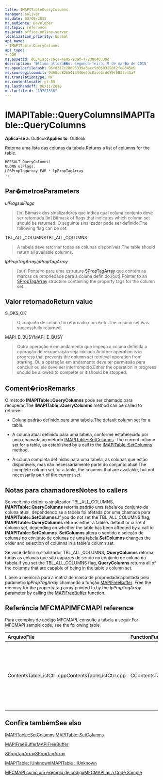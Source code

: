 ```yaml
---
title: IMAPITableQueryColumns
manager: soliver
ms.date: 03/09/2015
ms.audience: Developer
ms.topic: reference
ms.prod: office-online-server
localization_priority: Normal
api_name:
- IMAPITable.QueryColumns
api_type:
- COM
ms.assetid: d6341acc-c6ca-4605-93af-77230040339d
description: '�ltima altera��o: segunda-feira, 9 de mar�o de 2015'
ms.openlocfilehash: 96fd317c28d95335a3acc5d0603298f2fe8345e9
ms.sourcegitcommit: 9d60cd82b5413446e5bc8ace2cd689f683fb41a7
ms.translationtype: MT
ms.contentlocale: pt-BR
ms.lasthandoff: 06/11/2018
ms.locfileid: "19767336"
---
```

# <a name="imapitablequerycolumns"></a><span data-ttu-id="c43fd-103">IMAPITable::QueryColumns</span><span class="sxs-lookup"><span data-stu-id="c43fd-103">IMAPITable::QueryColumns</span></span>

  
  
<span data-ttu-id="c43fd-104">**Aplica-se a**: Outlook</span><span class="sxs-lookup"><span data-stu-id="c43fd-104">**Applies to**: Outlook</span></span> 
  
<span data-ttu-id="c43fd-105">Retorna uma lista das colunas da tabela.</span><span class="sxs-lookup"><span data-stu-id="c43fd-105">Returns a list of columns for the table.</span></span>
  
```cpp
HRESULT QueryColumns(
ULONG ulFlags,
LPSPropTagArray FAR * lpPropTagArray
);
```

## <a name="parameters"></a><span data-ttu-id="c43fd-106">Par�metros</span><span class="sxs-lookup"><span data-stu-id="c43fd-106">Parameters</span></span>

 <span data-ttu-id="c43fd-107">_ulFlags_</span><span class="sxs-lookup"><span data-stu-id="c43fd-107">_ulFlags_</span></span>
  
> <span data-ttu-id="c43fd-108">[in] Bitmask dos sinalizadores que indica qual coluna conjunto deve ser retornada.</span><span class="sxs-lookup"><span data-stu-id="c43fd-108">[in] Bitmask of flags that indicates which column set should be returned.</span></span> <span data-ttu-id="c43fd-109">O seguinte sinalizador pode ser definido:</span><span class="sxs-lookup"><span data-stu-id="c43fd-109">The following flag can be set:</span></span>
    
<span data-ttu-id="c43fd-110">TBL_ALL_COLUMNS</span><span class="sxs-lookup"><span data-stu-id="c43fd-110">TBL_ALL_COLUMNS</span></span> 
  
> <span data-ttu-id="c43fd-111">A tabela deve retornar todas as colunas disponíveis.</span><span class="sxs-lookup"><span data-stu-id="c43fd-111">The table should return all available columns.</span></span>
    
 <span data-ttu-id="c43fd-112">_lpPropTagArray_</span><span class="sxs-lookup"><span data-stu-id="c43fd-112">_lpPropTagArray_</span></span>
  
> <span data-ttu-id="c43fd-113">[out] Ponteiro para uma estrutura [SPropTagArray](sproptagarray.md) que contém as marcas de propriedade para a coluna definido.</span><span class="sxs-lookup"><span data-stu-id="c43fd-113">[out] Pointer to an [SPropTagArray](sproptagarray.md) structure containing the property tags for the column set.</span></span> 
    
## <a name="return-value"></a><span data-ttu-id="c43fd-114">Valor retornado</span><span class="sxs-lookup"><span data-stu-id="c43fd-114">Return value</span></span>

<span data-ttu-id="c43fd-115">S_OK</span><span class="sxs-lookup"><span data-stu-id="c43fd-115">S_OK</span></span> 
  
> <span data-ttu-id="c43fd-116">O conjunto de coluna foi retornado com êxito.</span><span class="sxs-lookup"><span data-stu-id="c43fd-116">The column set was successfully returned.</span></span>
    
<span data-ttu-id="c43fd-117">MAPI_E_BUSY</span><span class="sxs-lookup"><span data-stu-id="c43fd-117">MAPI_E_BUSY</span></span> 
  
> <span data-ttu-id="c43fd-118">Outra operação é em andamento que impeça a coluna definida a operação de recuperação seja iniciado.</span><span class="sxs-lookup"><span data-stu-id="c43fd-118">Another operation is in progress that prevents the column set retrieval operation from starting.</span></span> <span data-ttu-id="c43fd-119">Ou a operação em andamento deve ter permissão para concluir ou ele deve ser interrompido.</span><span class="sxs-lookup"><span data-stu-id="c43fd-119">Either the operation in progress should be allowed to complete or it should be stopped.</span></span>
    
## <a name="remarks"></a><span data-ttu-id="c43fd-120">Coment�rios</span><span class="sxs-lookup"><span data-stu-id="c43fd-120">Remarks</span></span>

<span data-ttu-id="c43fd-121">O método **IMAPITable::QueryColumns** pode ser chamado para recuperar:</span><span class="sxs-lookup"><span data-stu-id="c43fd-121">The **IMAPITable::QueryColumns** method can be called to retrieve:</span></span> 
  
- <span data-ttu-id="c43fd-122">Coluna padrão definido para uma tabela.</span><span class="sxs-lookup"><span data-stu-id="c43fd-122">The default column set for a table.</span></span>
    
- <span data-ttu-id="c43fd-123">A coluna atual definido para uma tabela, conforme estabelecido por uma chamada ao método [IMAPITable::SetColumns](imapitable-setcolumns.md) .</span><span class="sxs-lookup"><span data-stu-id="c43fd-123">The current column set for a table, as established by a call to the [IMAPITable::SetColumns](imapitable-setcolumns.md) method.</span></span> 
    
- <span data-ttu-id="c43fd-124">A coluna completa definidas para uma tabela, as colunas que estão disponíveis, mas não necessariamente parte do conjunto atual.</span><span class="sxs-lookup"><span data-stu-id="c43fd-124">The complete column set for a table, the columns that are available, but not necessarily part of the current set.</span></span>
    
## <a name="notes-to-callers"></a><span data-ttu-id="c43fd-125">Notas para chamadores</span><span class="sxs-lookup"><span data-stu-id="c43fd-125">Notes to callers</span></span>

<span data-ttu-id="c43fd-126">Se você não definir o sinalizador TBL_ALL_COLUMNS, **IMAPITable::QueryColumns** retorna padrão uma tabela ou conjunto de coluna atual, dependendo se a tabela foi afetada por uma chamada para **IMAPITable::SetColumns**.</span><span class="sxs-lookup"><span data-stu-id="c43fd-126">If you do not set the TBL_ALL_COLUMNS flag, **IMAPITable::QueryColumns** returns either a table's default or current column set, depending on whether the table has been affected by a call to **IMAPITable::SetColumns**.</span></span> <span data-ttu-id="c43fd-127">**SetColumns** altera o sentido e seleção de colunas no conjunto de colunas de uma tabela.</span><span class="sxs-lookup"><span data-stu-id="c43fd-127">**SetColumns** changes the order and selection of columns in a table's column set.</span></span> 
  
<span data-ttu-id="c43fd-128">Se você definir o sinalizador TBL_ALL_COLUMNS, **QueryColumns** retorna todas as colunas que são capazes de sendo no conjunto de coluna da tabela.</span><span class="sxs-lookup"><span data-stu-id="c43fd-128">If you set the TBL_ALL_COLUMNS flag, **QueryColumns** returns all of the columns that are capable of being in the table's column set.</span></span> 
  
<span data-ttu-id="c43fd-129">Libere a memória para a matriz de marca de propriedade apontada pelo parâmetro _lpPropTagArray_ chamando a função [MAPIFreeBuffer](mapifreebuffer.md) .</span><span class="sxs-lookup"><span data-stu-id="c43fd-129">Free the memory for the property tag array pointed to by the  _lpPropTagArray_ parameter by calling the [MAPIFreeBuffer](mapifreebuffer.md) function.</span></span> 
  
## <a name="mfcmapi-reference"></a><span data-ttu-id="c43fd-130">Referência MFCMAPI</span><span class="sxs-lookup"><span data-stu-id="c43fd-130">MFCMAPI reference</span></span>

<span data-ttu-id="c43fd-131">Para exemplos de código MFCMAPI, consulte a tabela a seguir.</span><span class="sxs-lookup"><span data-stu-id="c43fd-131">For MFCMAPI sample code, see the following table.</span></span>
  
|<span data-ttu-id="c43fd-132">**Arquivo**</span><span class="sxs-lookup"><span data-stu-id="c43fd-132">**File**</span></span>|<span data-ttu-id="c43fd-133">**Function**</span><span class="sxs-lookup"><span data-stu-id="c43fd-133">**Function**</span></span>|<span data-ttu-id="c43fd-134">**Comment**</span><span class="sxs-lookup"><span data-stu-id="c43fd-134">**Comment**</span></span>|
|:-----|:-----|:-----|
|<span data-ttu-id="c43fd-135">ContentsTableListCtrl.cpp</span><span class="sxs-lookup"><span data-stu-id="c43fd-135">ContentsTableListCtrl.cpp</span></span>  <br/> |<span data-ttu-id="c43fd-136">CContentsTableListCtrl::DoSetColumns</span><span class="sxs-lookup"><span data-stu-id="c43fd-136">CContentsTableListCtrl::DoSetColumns</span></span>  <br/> |<span data-ttu-id="c43fd-137">MFCMAPI usa o método **IMAPITable::QueryColumns** para recuperar a coluna atual, definido para uma tabela para que o usuário possa ser editado.</span><span class="sxs-lookup"><span data-stu-id="c43fd-137">MFCMAPI uses the **IMAPITable::QueryColumns** method to retrieve the current column set for a table so the user can edit it.</span></span>  <br/> |
   
## <a name="see-also"></a><span data-ttu-id="c43fd-138">Confira também</span><span class="sxs-lookup"><span data-stu-id="c43fd-138">See also</span></span>



[<span data-ttu-id="c43fd-139">IMAPITable::SetColumns</span><span class="sxs-lookup"><span data-stu-id="c43fd-139">IMAPITable::SetColumns</span></span>](imapitable-setcolumns.md)
  
[<span data-ttu-id="c43fd-140">MAPIFreeBuffer</span><span class="sxs-lookup"><span data-stu-id="c43fd-140">MAPIFreeBuffer</span></span>](mapifreebuffer.md)
  
[<span data-ttu-id="c43fd-141">SPropTagArray</span><span class="sxs-lookup"><span data-stu-id="c43fd-141">SPropTagArray</span></span>](sproptagarray.md)
  
[<span data-ttu-id="c43fd-142">IMAPITable: IUnknown</span><span class="sxs-lookup"><span data-stu-id="c43fd-142">IMAPITable : IUnknown</span></span>](imapitableiunknown.md)


[<span data-ttu-id="c43fd-143">MFCMAPI como um exemplo de código</span><span class="sxs-lookup"><span data-stu-id="c43fd-143">MFCMAPI as a Code Sample</span></span>](mfcmapi-as-a-code-sample.md)

